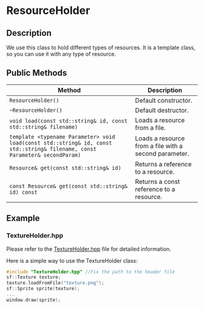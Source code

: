# ResourceHolder

## Description

We use this class to hold different types of resources. It is a template class, so you can use it with any type of resource.

## Public Methods

| Method | Description |
| ------ | ----------- |
| `ResourceHolder()` | Default constructor. |
| `~ResourceHolder()` | Default destructor. |
| `void load(const std::string& id, const std::string& filename)` | Loads a resource from a file. |
| `template <typename Parameter> void load(const std::string& id, const std::string& filename, const Parameter& secondParam)` | Loads a resource from a file with a second parameter. |
| `Resource& get(const std::string& id)` | Returns a reference to a resource. |
| `const Resource& get(const std::string& id) const` | Returns a const reference to a resource. |

## Example

### TextureHolder.hpp

Please refer to the [TextureHolder.hpp](include/Resources/TextureHolder.hpp) file for detailed information.

Here is a simple way to use the TextureHolder class:

```cpp
#include "TextureHolder.hpp" //Fix the path to the header file
sf::Texture texture;
texture.loadFromFile("texture.png");
sf::Sprite sprite(texture);
...
window.draw(sprite);
```
